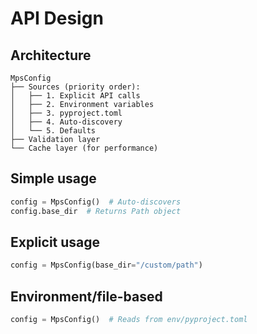 # API Design
## Architecture
```
MpsConfig
├── Sources (priority order):
│   ├── 1. Explicit API calls
│   ├── 2. Environment variables
│   ├── 3. pyproject.toml
│   ├── 4. Auto-discovery
│   └── 5. Defaults
├── Validation layer
└── Cache layer (for performance)
```
## Simple usage
```python
config = MpsConfig()  # Auto-discovers
config.base_dir  # Returns Path object
```

## Explicit usage
```python
config = MpsConfig(base_dir="/custom/path")
```

## Environment/file-based
```python
config = MpsConfig()  # Reads from env/pyproject.toml
```
